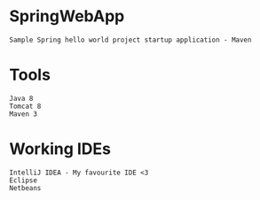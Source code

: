 # SpringWebApp
    Sample Spring hello world project startup application - Maven

# Tools
    Java 8
    Tomcat 8
    Maven 3

# Working IDEs
    IntelliJ IDEA - My favourite IDE <3
    Eclipse
    Netbeans

